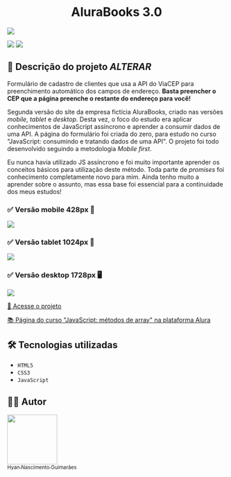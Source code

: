<h1 align="center"> AluraBooks 3.0</h1>

![](https://raw.githubusercontent.com/hyanguimaraes/Alurabooks_3.0/main/readme/Alurabooks_desktop_finalizado_3.gif#vitrinedev)

![](https://img.shields.io/github/forks/hyanguimaraes/Alurabooks_3.0?style=social) ![](https://img.shields.io/github/last-commit/hyanguimaraes/Alurabooks_3.0?style=plastic)

📝 Descrição do projeto **_ALTERAR_**
---
Formulário de cadastro de clientes que usa a API do ViaCEP para preenchimento automático dos campos de endereço. **Basta preencher o CEP que a página preenche o restante do endereço para você!**

Segunda versão do site da empresa fictícia AluraBooks, criado nas versões _mobile_, _tablet_ e _desktop_. Desta vez, o foco do estudo era aplicar conhecimentos de JavaScript assíncrono e aprender a consumir dados de uma API. A página do formulário foi criada do zero, para estudo no curso "JavaScript: consumindo e tratando dados de uma API". O projeto foi todo desenvolvido seguindo a metodologia _Mobile first_.

Eu nunca havia utilizado JS assíncrono e foi muito importante aprender os conceitos básicos para utilização deste método. Toda parte de _promises_ foi conhecimento completamente novo para mim. Ainda tenho muito a aprender sobre o assunto, mas essa base foi essencial para a continuidade dos meus estudos!

<h3>✅ Versão mobile 428px 📱</h3>

![](https://raw.githubusercontent.com/hyanguimaraes/Alurabooks_3.0/main/readme/Alurabooks_mobile_finalizado_3.gif)

<h3>✅ Versão tablet 1024px 📱</h3>

![](https://raw.githubusercontent.com/hyanguimaraes/Alurabooks_3.0/main/readme/Alurabooks_tablet_finalizado_3.gif)

<h3>✅ Versão desktop 1728px 🖥️</h3>

![](https://raw.githubusercontent.com/hyanguimaraes/Alurabooks_3.0/main/readme/Alurabooks_desktop_finalizado_3.gif)


[🔗 Acesse o projeto](https://alurabooks-3-0.vercel.app/formulario_de_cadastro.html)

[📚 Página do curso "JavaScript: métodos de array" na plataforma Alura](https://cursos.alura.com.br/course/javascript-metodos-array)

🛠️ Tecnologias utilizadas
---
- ``HTML5``
- ``CSS3``
- ``JavaScript``

✍🏻 Autor
---
 [<img src="https://avatars.githubusercontent.com/u/112709798?s=400&u=bf197a3880a44c701b3303e07c052a74cb8d96b1&v=4" width=115><br><sub>Hyan Nascimento Guimarães</sub>](https://github.com/hyanguimaraes)